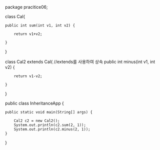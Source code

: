 package pracitice06;

class Cal{
	
	public int sum(int v1, int v2) {
		
		return v1+v2;
		
	}
	
	
}

class Cal2 extends Cal{
	//extends를 사용하여 상속
	public int minus(int v1, int v2) {
		
		return v1-v2;
		
	}
	
	
	
	
}



public class InheritanceApp {

	public static void main(String[] args) {

		Cal2 c2 = new Cal2();
		System.out.println(c2.sum(2, 1));
		System.out.println(c2.minus(2, 1));
	}

}
